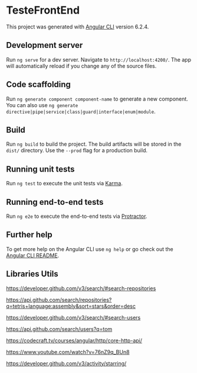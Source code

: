 # TesteFrontEnd

This project was generated with [Angular CLI](https://github.com/angular/angular-cli) version 6.2.4.

## Development server

Run `ng serve` for a dev server. Navigate to `http://localhost:4200/`. The app will automatically reload if you change any of the source files.

## Code scaffolding

Run `ng generate component component-name` to generate a new component. You can also use `ng generate directive|pipe|service|class|guard|interface|enum|module`.

## Build

Run `ng build` to build the project. The build artifacts will be stored in the `dist/` directory. Use the `--prod` flag for a production build.

## Running unit tests

Run `ng test` to execute the unit tests via [Karma](https://karma-runner.github.io).

## Running end-to-end tests

Run `ng e2e` to execute the end-to-end tests via [Protractor](http://www.protractortest.org/).

## Further help

To get more help on the Angular CLI use `ng help` or go check out the [Angular CLI README](https://github.com/angular/angular-cli/blob/master/README.md).

## Libraries Utils

https://developer.github.com/v3/search/#search-repositories

https://api.github.com/search/repositories?q=tetris+language:assembly&sort=stars&order=desc



https://developer.github.com/v3/search/#search-users

https://api.github.com/search/users?q=tom


https://codecraft.tv/courses/angular/http/core-http-api/

https://www.youtube.com/watch?v=76nZ9q_BUn8

https://developer.github.com/v3/activity/starring/